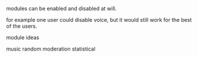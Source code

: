 modules can be enabled and disabled at will.

for example one user could disable voice, but it would still work for the best of the users.

module ideas

music
random
moderation
statistical
